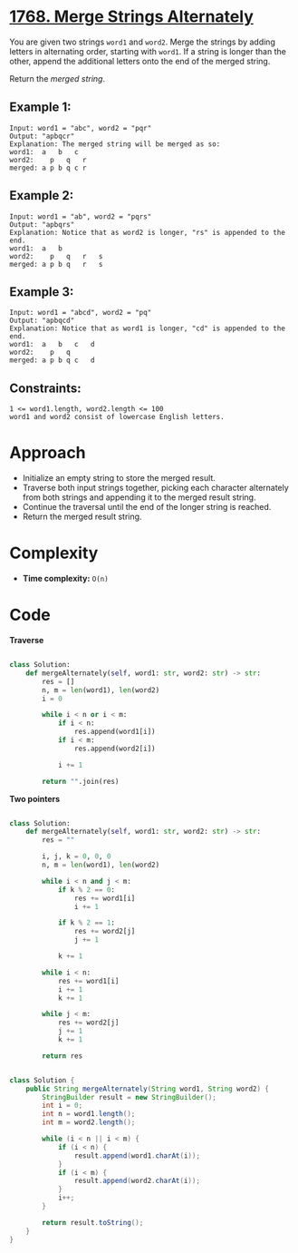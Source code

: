 # [1768. Merge Strings Alternately](https://leetcode.com/problems/merge-strings-alternately/description/?envType=study-plan-v2&envId=leetcode-75)

You are given two strings `word1` and `word2`. Merge the strings by adding letters in alternating order, starting with `word1`. If a string is longer than the other, append the additional letters onto the end of the merged string.

Return the _merged string_.

## Example 1:

```
Input: word1 = "abc", word2 = "pqr"
Output: "apbqcr"
Explanation: The merged string will be merged as so:
word1:  a   b   c
word2:    p   q   r
merged: a p b q c r
```

## Example 2:

```
Input: word1 = "ab", word2 = "pqrs"
Output: "apbqrs"
Explanation: Notice that as word2 is longer, "rs" is appended to the end.
word1:  a   b
word2:    p   q   r   s
merged: a p b q   r   s
```

## Example 3:

```
Input: word1 = "abcd", word2 = "pq"
Output: "apbqcd"
Explanation: Notice that as word1 is longer, "cd" is appended to the end.
word1:  a   b   c   d
word2:    p   q
merged: a p b q c   d
```

## Constraints:

```
1 <= word1.length, word2.length <= 100
word1 and word2 consist of lowercase English letters.
```

# Approach

- Initialize an empty string to store the merged result.
- Traverse both input strings together, picking each character alternately from both strings and appending it to the merged result string.
- Continue the traversal until the end of the longer string is reached.
- Return the merged result string.

# Complexity

- **Time complexity:**
  `O(n)`

# Code

**Traverse**

```python

class Solution:
    def mergeAlternately(self, word1: str, word2: str) -> str:
        res = []
        n, m = len(word1), len(word2)
        i = 0

        while i < n or i < m:
            if i < n:
                res.append(word1[i])
            if i < m:
                res.append(word2[i])

            i += 1

        return "".join(res)

```

**Two pointers**

```python

class Solution:
    def mergeAlternately(self, word1: str, word2: str) -> str:
        res = ""

        i, j, k = 0, 0, 0
        n, m = len(word1), len(word2)

        while i < n and j < m:
            if k % 2 == 0:
                res += word1[i]
                i += 1

            if k % 2 == 1:
                res += word2[j]
                j += 1

            k += 1

        while i < n:
            res += word1[i]
            i += 1
            k += 1

        while j < m:
            res += word2[j]
            j += 1
            k += 1

        return res


```

```java

class Solution {
    public String mergeAlternately(String word1, String word2) {
        StringBuilder result = new StringBuilder();
        int i = 0;
        int n = word1.length();
        int m = word2.length();

        while (i < n || i < m) {
            if (i < n) {
                result.append(word1.charAt(i));
            }
            if (i < m) {
                result.append(word2.charAt(i));
            }
            i++;
        }

        return result.toString();
    }
}

```
